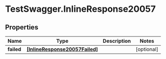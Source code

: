 # TestSwagger.InlineResponse20057

## Properties

Name | Type | Description | Notes
------------ | ------------- | ------------- | -------------
**failed** | [**[InlineResponse20057Failed]**](InlineResponse20057Failed.md) |  | [optional] 


